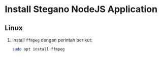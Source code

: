 # Install Stegano NodeJS Application

## Linux
1. Install `ffmpeg` dengan perintah berikut:
   ```sh
   sudo apt install ffmpeg

